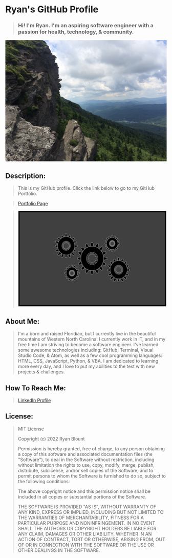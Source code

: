 # Ryan's GitHub Profile
> ### Hi! I'm Ryan. I'm an aspiring software engineer with a passion for health, technology, & community.

![Grandfather Mountain](Images/Grandfather-Mountain.png "Grandfather Mountain")
<!-- <img src="Images/Grandfather-Mountain.png" alt="Grandfather Mountain" width="1000" height="750"> -->

## Description:
> This is my GitHub profile. Click the link below to go to my GitHub Portfolio.

> [Portfolio Page](https://github.com/RyanBlount-2/RyanBlount-2.github.io)

<!-- > ![Portfolio Image](Images/Portfolio-Image.png "Portfolio Image") -->
> <a href="https://github.com/RyanBlount-2/RyanBlount-2.github.io"><img src="Images/Portfolio-Image.png" alt="Portfolio Image" width="500" height="300"></a>

## About Me:
> I'm a born and raised Floridian, but I currently live in the beautiful mountains of Western North Carolina. I currently work in IT, and in my free time I am striving to become a software engineer. I've learned some awesome technologies including: GitHub, Terminal, Visual Studio Code, & Atom, as well as a few cool programming languages: HTML, CSS, JavaScript, Python, & VBA. I am dedicated to learning more every day, and I love to put my abilities to the test with new projects & challenges.

## How To Reach Me:
> [LinkedIn Profile](https://linkedin.com/in/ryanblount2)  

## License:
> MIT License
>
> Copyright (c) 2022 Ryan Blount
>
> Permission is hereby granted, free of charge, to any person obtaining a copy
> of this software and associated documentation files (the "Software"), to deal
> in the Software without restriction, including without limitation the rights
> to use, copy, modify, merge, publish, distribute, sublicense, and/or sell
> copies of the Software, and to permit persons to whom the Software is
> furnished to do so, subject to the following conditions:
>
> The above copyright notice and this permission notice shall be included in all
> copies or substantial portions of the Software.
>
> THE SOFTWARE IS PROVIDED "AS IS", WITHOUT WARRANTY OF ANY KIND, EXPRESS OR
> IMPLIED, INCLUDING BUT NOT LIMITED TO THE WARRANTIES OF MERCHANTABILITY,
> FITNESS FOR A PARTICULAR PURPOSE AND NONINFRINGEMENT. IN NO EVENT SHALL THE
> AUTHORS OR COPYRIGHT HOLDERS BE LIABLE FOR ANY CLAIM, DAMAGES OR OTHER
> LIABILITY, WHETHER IN AN ACTION OF CONTRACT, TORT OR OTHERWISE, ARISING FROM,
> OUT OF OR IN CONNECTION WITH THE SOFTWARE OR THE USE OR OTHER DEALINGS IN THE
> SOFTWARE.
